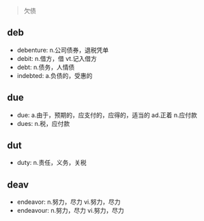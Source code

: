 > 欠债

## deb

- debenture: n.公司债券，退税凭单
- debit: n.借方，借 vt.记入借方
- debt: n.债务，人情债
- indebted: a.负债的，受惠的

## due

- due: a.由于，预期的，应支付的，应得的，适当的 ad.正着 n.应付款
- dues: n.税，应付款

## dut

- duty: n.责任，义务，关税


## deav

- endeavor: n.努力，尽力 vi.努力，尽力
- endeavour: n.努力，尽力 vi.努力，尽力